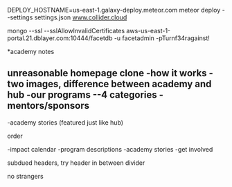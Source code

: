
    
DEPLOY_HOSTNAME=us-east-1.galaxy-deploy.meteor.com meteor deploy --settings settings.json www.collider.cloud

mongo --ssl --sslAllowInvalidCertificates aws-us-east-1-portal.21.dblayer.com:10444/facetdb -u facetadmin -pTurnf34ragainst!

*academy notes

unreasonable homepage clone
-how it works
-two images, difference between academy and hub
-our programs
--4 categories
-mentors/sponsors
--
-academy stories (featured just like hub)

order
<!---about the acdemy-->
-impact calendar
-program descriptions
-academy stories
-get involved

subdued headers, try header in between divider

no strangers